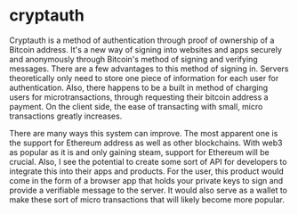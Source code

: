 # cryptauth
<p>Cryptauth is a method of authentication through proof of ownership of a Bitcoin address. It's a new way of signing into websites and apps securely and anonymously through Bitcoin's method of signing and verifying messages. There are a few advantages to this method of signing in. Servers theoretically only need to store one piece of information for each user for authentication. Also, there happens to be a built in method of charging users for microtransactions, through requesting their bitcoin address a payment. On the client side, the ease of transacting with small, micro transactions greatly increases. </p>

<p>There are many ways this system can improve. The most apparent one is the support for Ethereum address as well as other blockchains. With web3 as popular as it is and only gaining steam, support for Ethereum will be crucial. Also, I see the potential to create some sort of API for developers to integrate this into their apps and products. For the user, this product would come in the form of a browser app that holds your private keys to sign and provide a verifiable message to the server. It would also serve as a wallet to make these sort of micro transactions that will likely become more popular.</p>
